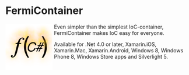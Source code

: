 FermiContainer
==============

<img align="left" src="https://github.com/Sankra/FermiContainer/blob/master/logo%402x.png" width="128" height="128" style="PADDING-RIGHT: 5px">

Even simpler than the simplest IoC-container, FermiContainer makes IoC easy for everyone.

Available for .Net 4.0 or later, Xamarin.iOS, Xamarin.Mac, Xamarin.Android, Windows 8, Windows Phone 8, Windows Store apps and Silverlight 5.
